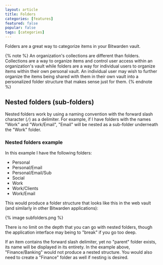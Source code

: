 ```yaml
---
layout: article
title: Folders
categories: [features]
featured: false
popular: false
tags: [categories]
---
```


Folders are a great way to categorize items in your Bitwarden vault.

{% note %}
An organization's collections are different than folders. Collections are a way to organize items and control user access within an organization's vault while folders are a way for individual users to organize items within their own personal vault. An individual user may wish to further organize the items being shared with them in their own vault into a personalized folder structure that makes sense just for them.
{% endnote %}

## Nested folders (sub-folders)

Nested folders work by using a naming convention with the forward slash character (`/`) as a delimiter. For example, if I have folders with the names "Work" and "Work/Email", "Email" will be nested as a sub-folder underneath the "Work" folder.

### Nested folders example

In this example I have the following folders:

- Personal
- Personal/Email
- Personal/Email/Sub
- Social
- Work
- Work/Clients
- Work/Email

This would produce a folder structure that looks like this in the web vault (and similarly in other Bitwarden applications):

{% image subfolders.png %}

There is no limit on the depth that you can go with nested folders, though the application interface may being to "break" if you go too deep.

If an item contains the forward slash delimiter, yet no "parent" folder exists, its name will be displayed in its entirety. In the example above, "Finance/Banking" would not produce a nested structure. You would also need to create a "Finance" folder as well if nesting is desired.
